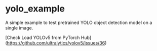 # yolo_example

A simple example to test pretrained YOLO object detection model on a single image.

[Check Load YOLOv5 from PyTorch Hub] (https://github.com/ultralytics/yolov5/issues/36)
